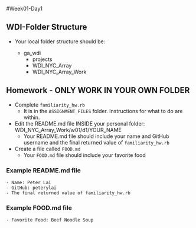 #Week01-Day1

## WDI-Folder Structure
- Your local folder structure should be:

    - ga_wdi
        - projects
        - WDI_NYC_Array
        - WDI_NYC_Array_Work

## Homework - ONLY WORK IN YOUR OWN FOLDER
- Complete `familiarity_hw.rb`
  - It is in the `ASSIGNMENT_FILES` folder. Instructions for what to do are within.
- Edit the README.md file INSIDE your personal folder: WDI_NYC_Array_Work/w01/d1/YOUR_NAME
    - Your README.md file should include your name and GitHub username and the final returned value of  `familiarity_hw.rb`
- Create a file called `FOOD.md`
    - Your `FOOD.md` file should include your favorite food

### Example README.md file
    - Name: Peter Lai
    - GitHub: peterylai
    - The final returned value of familiarity_hw.rb

### Example FOOD.md file
    - Favorite Food: Beef Noodle Soup
